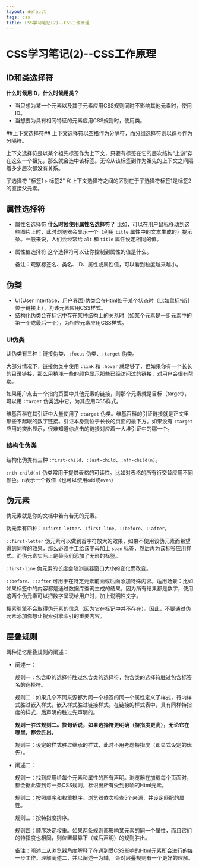 ```yaml
---
layout: default
tags: css
title: CSS学习笔记(2)--CSS工作原理
---
```


# CSS学习笔记(2)--CSS工作原理 #

## ID和类选择符 ##
**什么时候用ID，什么时候用类？**

* 当只想为某一个元素以及其子元素应用CSS规则同时不影响其他元素时，使用ID。
* 当想要为具有相同特征的元素应用CSS规则时，使用类。

##上下文选择符## 
上下文选择符以空格作为分隔符，而分组选择符则以逗号作为分隔符。

上下文选择符是以某个祖先标签作为上下文，只要有标签在它的层次结构“上游”存在这么一个祖先，那么就会选中该标签。无论从该标签到作为祖先的上下文之间隔着多少层次都没有关系。

子选择符 "标签1 `>` 标签2" 和上下文选择符之间的区别在于子选择符标签1是标签2的直接父元素。

## 属性选择符 ##
* 属性名选择符
	**什么时候使用属性名选择符？**
	比如，可以在用户鼠标移动到这些图片上时，此时浏览器会显示一个（利用 `title` 属性中的文本生成的）提示条。一般来说，人们会经常给 `alt` 和 `title` 属性设定相同的值。

* 属性值选择符
	这个选择符可以让你控制到属性的值是什么。


	备注：观察标签名、类名、ID、属性或属性值，可以看到粒度越来越小。

## 伪类 ##

* UI(User Interface，用户界面)伪类会在Html处于某个状态时（比如鼠标指针位于链接上），为该元素应用CSS样式。
* 结构化伪类会在标记中存在某种结构上的关系时（如某个元素是一组元素中的第一个或最后一个），为相应元素应用CSS样式。

### UI伪类 ###
UI伪类有三种：链接伪类、`:focus` 伪类、`:target` 伪类。

大部分情况下，链接伪类中使用 `:link` 和 `:hover` 就足够了，但如果你有一个长长的目录链接，那么用稍浅一些的颜色显示那些已经访问过的链接，对用户会很有帮助。

如果用户点击一个指向页面中其他元素的链接，则那个元素就是目标（target），可以用 `:target` 伪类选中它，为其应用CSS样式。

维基百科在其引证中大量使用了 `:target` 伪类。维基百科的引证链接就是正文里那些不起眼的数字链接。引证本身则位于长长的页面的最下方。如果没有 `:target` 应用的突出显示，很难知道你点击的链接对应着一大堆引证中的哪一个。

### 结构化伪类 ###
结构化伪类有三种 `:first-child`、`:last-child`、`:nth-child(n)`。

`:nth-child(n)` 伪类常用于提供表格的可读性。比如对表格的所有行交替应用不同颜色。n表示一个数值（也可以使用`odd`或`even`）

## 伪元素 ##
伪元素就是你的文档中若有若无的元素。

伪元素有四种：`::first-letter`、`:first-line`、`::before`、`::after`。

`::first-letter` 伪元素可以做到首字符放大的效果，如果不使用该伪元素而希望得到同样的效果，那么必须手工给该字母加上 `span` 标签，然后再为该标签应用样式。而伪元素实际上是替我们添加了无形的标签。

`:first-line` 伪元素的长度会随浏览器窗口大小的变化而改变。

`::before`、`::after` 可用于在特定元素前面或后面添加特殊内容。适用场景：比如如果标签中的内容都是通过数据库查询生成的结果，因为所有结果都是数字，使用这两个伪元素可以把数字呈现给用户时，加上说明性文字。

搜索引擎不会取得伪元素的信息（因为它在标记中并不存在）。因此，不要通过伪元素添加你想让搜索引擎索引的重要内容。

## 层叠规则 ##

两种记忆层叠规则的阐述：

* 阐述一：

	规则一：包含ID的选择符胜过包含类的选择符，包含类的选择符胜过包含标签名的选择符。

	规则二：如果几个不同来源都为同一个标签的同一个属性定义了样式，行内样式胜过嵌入样式，嵌入样式胜过链接样式。在链接的样式表中，具有同样特指度的样式，后声明的胜过先声明的。

	**规则一胜过规则二。换句话说，如果选择符更明确（特指度更高），无论它在哪里，都会胜出。**

	规则三：设定的样式胜过继承的样式，此时不用考虑特指度（即显式设定的优先）。

* 阐述二：

	规则一：找到应用给每个元素和属性的所有声明。浏览器在加载每个页面时，都会据此查到每一条CSS规则，标识出所有受到影响的Html元素。
	
	规则二：按照顺序和权重排序。浏览器依次检查5个来源，并设定匹配的属性。
	
	规则三：按特指度排序。
	
	规则四：顺序决定权重。如果两条规则都影响某元素的同一个属性，而且它们的特指度也相同，则位置最靠下（或后声明）的规则胜出。


	备注：阐述二从浏览器角度解释了在遇到受CSS影响的Html元素所会进行的每一步工作。理解阐述二，并以阐述一为辅，
	会对层叠规则有一个更好的理解。




